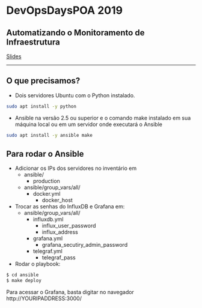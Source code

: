 # DevOpsDaysPOA 2019

## Automatizando o Monitoramento de Infraestrutura

[Slides](https://google.com)

---

## O que precisamos?
- Dois servidores Ubuntu com o Python instalado.

```bash
sudo apt install -y python
```

- Ansible na versão 2.5 ou superior e o comando make instalado em sua máquina local ou em um servidor onde executará o Ansible

```bash
sudo apt install -y ansible make
```

## Para rodar o Ansible
- Adicionar os IPs dos servidores no inventário em 
  - ansible/
    - production
  - ansible/group_vars/all/
    - docker.yml
      - docker_host
- Trocar as senhas do InfluxDB e Grafana em:
  - ansible/group_vars/all/
    - influxdb.yml
      - influx_user_password
      - influx_address
    - grafana.yml
      - grafana_secutiry_admin_password
    - telegraf.yml
      - telegraf_pass
- Rodar o playbook:

```bash
$ cd ansible
$ make deploy
```

Para acessar o Grafana, basta digitar no navegador http://YOURIPADDRESS:3000/
